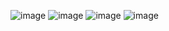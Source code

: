 ![image](https://github.com/nastyashal/big_data/assets/166847172/8d4570fd-fb6f-4c7c-9e16-5f0203de638f)
![image](https://github.com/nastyashal/big_data/assets/166847172/0dcd06cd-c2c3-4557-83a8-b76a1675a40c)
![image](https://github.com/nastyashal/big_data/assets/166847172/44c5f321-3f33-49f8-876f-0343d73b458e)
![image](https://github.com/nastyashal/big_data/assets/166847172/f52a32e2-f6a0-435b-b1ca-eeb6a26f4f83)
